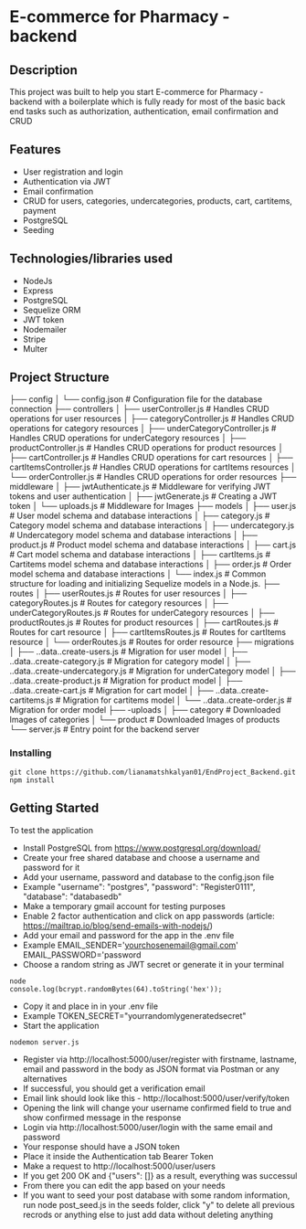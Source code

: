 # E-commerce for Pharmacy - backend

## Description

This project was built to help you start E-commerce for Pharmacy - backend with a boilerplate which is fully ready for most of the basic back end tasks such as authorization, authentication, email confirmation and CRUD

## Features

* User registration and login
* Authentication via JWT
* Email confirmation
* CRUD for users, categories, undercategories, products, cart, cartitems, payment
* PostgreSQL
* Seeding

## Technologies/libraries used

* NodeJs
* Express
* PostgreSQL
* Sequelize ORM
* JWT token
* Nodemailer
* Stripe
* Multer

## Project Structure

├── config
│   └── config.json                              # Configuration file for the database connection
├── controllers
│   ├── userController.js                        # Handles CRUD operations for user resources
│   ├── categoryController.js                    # Handles CRUD operations for category resources
│   ├── underCategoryController.js               # Handles CRUD operations for underCategory resources
│   ├── productController.js                     # Handles CRUD operations for product resources
│   ├── cartController.js                        # Handles CRUD operations for cart resources
│   ├── cartItemsController.js                   # Handles CRUD operations for cartItems resources
│   └── orderController.js                       # Handles CRUD operations for order resources
├── middleware
│   ├── jwtAuthenticate.js                       # Middleware for verifying JWT tokens and user authentication
│   ├── jwtGenerate.js                           # Creating a JWT token
│   └── uploads.js                               # Middleware for Images
├── models
│   ├── user.js                                  # User model schema and database interactions
│   ├── category.js                              # Category model schema and database interactions
│   ├── undercategory.js                         # Undercategory model schema and database interactions
│   ├── product.js                               # Product model schema and database interactions
│   ├── cart.js                                  # Cart model schema and database interactions
│   ├── cartItems.js                             # Cartitems model schema and database interactions
│   ├── order.js                                 # Order model schema and database interactions
│   └── index.js                                 # Common structure for loading and initializing Sequelize models in a Node.js.
├── routes
│   ├── userRoutes.js                            # Routes for user resources
│   ├── categoryRoutes.js                        # Routes for category resources
│   ├── underCategoryRoutes.js                   # Routes for underCategory resources
│   ├── productRoutes.js                         # Routes for product resources
│   ├── cartRoutes.js                            # Routes for cart resource
│   ├── cartItemsRoutes.js                       # Routes for cartItems resource
│   └── orderRoutes.js                           # Routes for order resource
├── migrations
│   ├── ..data..create-users.js                  # Migration for user model 
│   ├── ..data..create-category.js               # Migration for category model 
│   ├── ..data..create-undercategory.js          # Migration for underCategory model 
│   ├── ..data..create-product.js                # Migration for product model 
│   ├── ..data..create-cart.js                   # Migration for cart model 
│   ├── ..data..create-cartitems.js              # Migration for cartitems model
│   └── ..data..create-order.js                  # Migration for order model 
├── -uploads
│   ├── category                                 # Downloaded Images of categories
│   └── product                                  # Downloaded Images of products
└── server.js                                    # Entry point for the backend server

### Installing

```
git clone https://github.com/lianamatshkalyan01/EndProject_Backend.git
npm install
```

## Getting Started

To test the application

* Install PostgreSQL from https://www.postgresql.org/download/
* Create your free shared database and choose a username and password for it
* Add your username, password and database to the config.json file
* Example 
    "username": "postgres",
    "password": "Register0111",
    "database": "databasedb"
* Make a temporary gmail account for testing purposes
* Enable 2 factor authentication and click on app passwords (article: https://mailtrap.io/blog/send-emails-with-nodejs/)
* Add your email and password for the app in the .env file
* Example
EMAIL_SENDER='yourchosenemail@gmail.com'
EMAIL_PASSWORD='password
* Choose a random string as JWT secret or generate it in your terminal
```
node
console.log(bcrypt.randomBytes(64).toString('hex'));
```
* Copy it and place in in your .env file
* Example
TOKEN_SECRET="yourrandomlygeneratedsecret"
* Start the application
```
nodemon server.js
```
* Register via http://localhost:5000/user/register with firstname, lastname, email and password in the body as JSON format via Postman or any alternatives
* If successful, you should get a verification email
* Email link should look like this -  http://localhost:5000/user/verify/token
* Opening the link will change your username confirmed field to true and show confirmed message in the response
* Login via http://localhost:5000/user/login with the same email and password
* Your response should have a JSON token
* Place it inside the Authentication tab Bearer Token
* Make a request to http://localhost:5000/user/users
* If you get 200 OK and {"users": []} as a result, everything was successul
* From there you can edit the app based on your needs
* If you want to seed your post database with some random information, run node post_seed.js in the seeds folder, click "y" to delete all previous recrods or anything else to just add data without deleting anything


